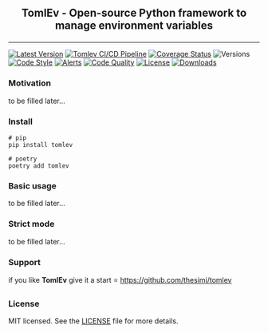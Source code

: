 <h2>
    <p style="text-align: center;">
        TomlEv - Open-source Python framework to manage environment variables
    </p>
</h2>

---
[![Latest Version](https://badgen.net/pypi/v/tomlev)](https://pypi.python.org/pypi/tomlev/)
[![Tomlev CI/CD Pipeline](https://github.com/thesimj/tomlev/actions/workflows/main.yml/badge.svg)](https://github.com/thesimj/tomlev/actions/workflows/main.yml)
[![Coverage Status](https://badgen.net/coveralls/c/github/thesimj/tomlev)](https://coveralls.io/github/thesimj/tomlev?branch=main)
![Versions](https://badgen.net/pypi/python/tomlev)
[![Code Style](https://img.shields.io/badge/code%20style-black-000000.svg)](https://github.com/psf/black)
[![Alerts](https://img.shields.io/lgtm/alerts/g/thesimj/tomlev.svg?logo=lgtm&logoWidth=18)](https://lgtm.com/projects/g/thesimj/tomlev/alerts/)
[![Code Quality](https://img.shields.io/lgtm/grade/python/g/thesimj/tomlev.svg?logo=lgtm&logoWidth=18)](https://lgtm.com/projects/g/thesimj/tomlev/context:python)
[![License](https://img.shields.io/pypi/l/tomlev.svg)](LICENSE)
[![Downloads](https://static.pepy.tech/personalized-badge/tomlev?period=total&units=international_system&left_color=black&right_color=green&left_text=Downloads)](https://pepy.tech/project/tomlev)

### Motivation

to be filled later...

### Install

```shell
# pip
pip install tomlev
```

```shell
# poetry
poetry add tomlev
```

### Basic usage

to be filled later...

### Strict mode

to be filled later...

### Support

if you like **TomlEv** give it a start ⭐ https://github.com/thesimj/tomlev

### License

MIT licensed. See the [LICENSE](LICENSE) file for more details.
